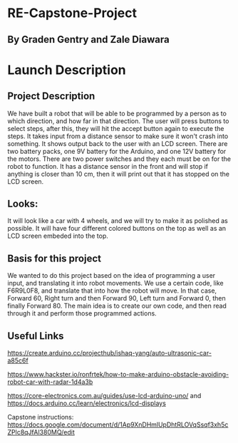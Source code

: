 # RE-Capstone-Project
## By Graden Gentry and Zale Diawara

# Launch Description

## Project Description
We have built a robot that will be able to be programmed by a person as to which direction, and how far in that direction. The user will press buttons to select steps, after this, they will hit the accept button again to execute the steps. It takes input from a distance sensor to make sure it won't crash into something. It shows output back to the user with an LCD screen. There are two battery packs, one 9V battery for the Arduino, and one 12V battery for the motors. There are two power switches and they each must be on for the robot to function. It has a distance sensor in the front and will stop if anything is closer than 10 cm, then it will print out that it has stopped on the LCD screen.

## Looks:
It will look like a car with 4 wheels, and we will try to make it as polished as possible.
It will have four different colored buttons on the top as well as an LCD screen embeded into the top.

## Basis for this project
We wanted to do this project based on the idea of programming a user input, and translating it into robot movements.
We use a certain code, like F6R9L0F8, and translate that into how the robot will move. In that case, Forward 60, Right turn and then Forward 90, Left turn and Forward 0, then finally Forward 80. The main idea is to create our own code, and then read through it and perform those programmed actions.

## Useful Links
https://create.arduino.cc/projecthub/ishaq-yang/auto-ultrasonic-car-a85c6f

https://www.hackster.io/ronfrtek/how-to-make-arduino-obstacle-avoiding-robot-car-with-radar-1d4a3b

https://core-electronics.com.au/guides/use-lcd-arduino-uno/ and https://docs.arduino.cc/learn/electronics/lcd-displays

Capstone instructions: https://docs.google.com/document/d/1Ap9XnDHmlUpDhtRLOVqSsqf3xh5cZPlc8qJfAl380MQ/edit
